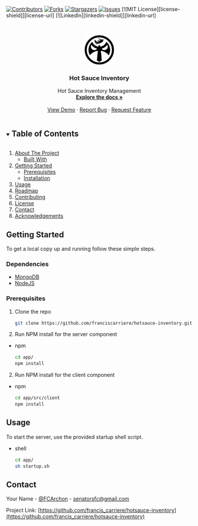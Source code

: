 <!-- PROJECT SHIELDS -->
<!--
*** I'm using markdown "reference style" links for readability.
*** Reference links are enclosed in brackets [ ] instead of parentheses ( ).
*** See the bottom of this document for the declaration of the reference variables
*** for contributors-url, forks-url, etc. This is an optional, concise syntax you may use.
*** https://www.markdownguide.org/basic-syntax/#reference-style-links
-->
[![Contributors][contributors-shield]][contributors-url]
[![Forks][forks-shield]][forks-url]
[![Stargazers][stars-shield]][stars-url]
[![Issues][issues-shield]][issues-url]
[![MIT License][license-shield]][license-url]
[![LinkedIn][linkedin-shield]][linkedin-url]

<!-- PROJECT LOGO -->
<br />
<p align="center">
  <a href="https://github.com/franciscarriere/hotsauce-inventory">
    <img src="images/logo.png" alt="Logo" width="80" height="80">
  </a>

  <h3 align="center">Hot Sauce Inventory</h3>

  <p align="center">
    Hot Sauce Inventory Management
    <br />
    <a href="https://github.com/franciscarriere/hotsauce-inventory"><strong>Explore the docs »</strong></a>
    <br />
    <br />
    <a href="https://github.com/franciscarriere/hotsauce-inventory">View Demo</a>
    ·
    <a href="https://github.com/franciscarriere/hotsauce-inventory/issues">Report Bug</a>
    ·
    <a href="https://github.com/franciscarriere/hotsauce-inventory/issues">Request Feature</a>
  </p>
</p>



<!-- TABLE OF CONTENTS -->
<details open="open">
  <summary><h2 style="display: inline-block">Table of Contents</h2></summary>
  <ol>
    <li>
      <a href="#about-the-project">About The Project</a>
      <ul>
        <li><a href="#built-with">Built With</a></li>
      </ul>
    </li>
    <li>
      <a href="#getting-started">Getting Started</a>
      <ul>
        <li><a href="#prerequisites">Prerequisites</a></li>
        <li><a href="#installation">Installation</a></li>
      </ul>
    </li>
    <li><a href="#usage">Usage</a></li>
    <li><a href="#roadmap">Roadmap</a></li>
    <li><a href="#contributing">Contributing</a></li>
    <li><a href="#license">License</a></li>
    <li><a href="#contact">Contact</a></li>
    <li><a href="#acknowledgements">Acknowledgements</a></li>
  </ol>
</details>

<!-- GETTING STARTED -->
## Getting Started

To get a local copy up and running follow these simple steps.

### Dependencies
- [MongoDB](https://www.mongodb.com/)
- [NodeJS](https://nodejs.org/en/)

### Prerequisites

1. Clone the repo
   ```sh
   git clone https://github.com/franciscarriere/hotsauce-inventory.git
   ```

2. Run NPM install for the server component

* npm
  ```sh
  cd app/
  npm install
  ```

2. Run NPM install for the client component

* npm
  ```sh
  cd app/src/client
  npm install
  ```

<!-- USAGE EXAMPLES -->
## Usage

To start the server, use the provided startup shell script.

* shell
  ```sh
  cd app/
  sh startup.sh
  ```

<!-- CONTACT -->
## Contact

Your Name - [@FCArchon](https://twitter.com/FCArchon) - senatorsfc@gmail.com

Project Link: [https://github.com/francis_carriere/hotsauce-inventory](https://github.com/francis_carriere/hotsauce-inventory)


<!-- MARKDOWN LINKS & IMAGES -->
<!-- https://www.markdownguide.org/basic-syntax/#reference-style-links -->
[contributors-shield]: https://img.shields.io/github/contributors/francis_carriere/repo.svg?style=for-the-badge
[contributors-url]: https://github.com/francis_carriere/repo/graphs/contributors
[forks-shield]: https://img.shields.io/github/forks/francis_carriere/repo.svg?style=for-the-badge
[forks-url]: https://github.com/francis_carriere/repo/network/members
[stars-shield]: https://img.shields.io/github/stars/francis_carriere/repo.svg?style=for-the-badge
[stars-url]: https://github.com/francis_carriere/repo/stargazers
[issues-shield]: https://img.shields.io/github/issues/francis_carriere/repo.svg?style=for-the-badge
[issues-url]: https://github.com/francis_carriere/repo/issues